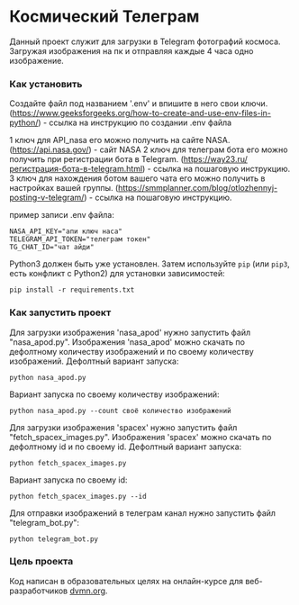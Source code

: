 # Космический Телеграм

Данный проект служит для загрузки в Telegram фотографий космоса. Загружая изображения на пк и отправляя каждые 4 часа одно изображение.

### Как установить

Создайте файл под названием '.env' и впишите в него свои ключи. (https://www.geeksforgeeks.org/how-to-create-and-use-env-files-in-python/) - ссылка на инструкцию по создании .env файла

1 ключ для API_nasa его можно получить на сайте NASA. (https://api.nasa.gov/) - сайт NASA
2 ключ для телеграм бота его можно получить при регистрации бота в Telegram. (https://way23.ru/регистрация-бота-в-telegram.html) - ссылка на пошаговую инструкцию.
3 ключ для нахождения ботом вашего чата его можно получить в настройках вашей группы. (https://smmplanner.com/blog/otlozhennyj-posting-v-telegram/) - ссылка на пошаговую инструкцию.

пример записи .env файла:
```
NASA_API_KEY="апи ключ наса"
TELEGRAM_API_TOKEN="телеграм токен" 
TG_CHAT_ID="чат айди"
```

Python3 должен быть уже установлен. 
Затем используйте `pip` (или `pip3`, есть конфликт с Python2) для установки зависимостей:
```
pip install -r requirements.txt
```

### Как запустить проект

Для загрузки изображения 'nasa_apod' нужно запустить файл "nasa_apod.py". Изображения 'nasa_apod' можно скачать по дефолтному количеству изображений и по своему количеству изображений. Дефолтный вариант запуска:
```
python nasa_apod.py
```
Вариант запуска по своему количеству изображений:
```
python nasa_apod.py --count своё количество изображений
```
Для загрузки изображения 'spacex' нужно запустить файл "fetch_spacex_images.py". Изображения 'spacex' можно скачать по дефолтному id и по своему id. Дефолтный вариант запуска:
```
python fetch_spacex_images.py
```
Вариант запуска по своему id:
```
python fetch_spacex_images.py --id
```
Для отправки изображений в телеграм канал нужно запустить файл "telegram_bot.py":
```
python telegram_bot.py
```

### Цель проекта

Код написан в образовательных целях на онлайн-курсе для веб-разработчиков [dvmn.org](https://dvmn.org/).